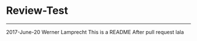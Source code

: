 # Review-Test

-----------------------------------
2017-June-20 Werner Lamprecht 
This is a README
After pull request
lala


